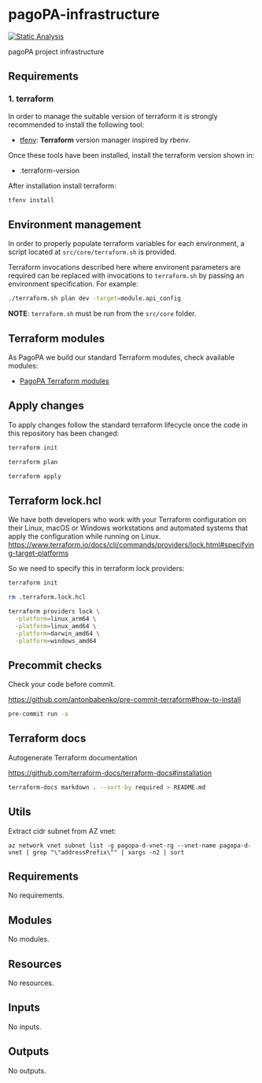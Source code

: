 # pagoPA-infrastructure

[![Static Analysis](https://github.com/pagopa/pagopa-infra/actions/workflows/static_analysis.yml/badge.svg)](https://github.com/pagopa/pagopa-infra/actions/workflows/static_analysis.yml)

pagoPA project infrastructure

## Requirements

### 1. terraform

In order to manage the suitable version of terraform it is strongly recommended to install the following tool:

- [tfenv](https://github.com/tfutils/tfenv): **Terraform** version manager inspired by rbenv.

Once these tools have been installed, install the terraform version shown in:

- .terraform-version

After installation install terraform:

```sh
tfenv install
```

## Environment management

In order to properly populate terraform variables for each environment, a script located at `src/core/terraform.sh` is provided.

Terraform invocations described here where environent parameters are required can be replaced with invocations to `terraform.sh` by passing an environment specification. For example:

```sh
./terraform.sh plan dev -target=module.api_config
```

**NOTE**: `terraform.sh` must be run from the `src/core` folder.

## Terraform modules

As PagoPA we build our standard Terraform modules, check available modules:

- [PagoPA Terraform modules](https://github.com/search?q=topic%3Aterraform-modules+org%3Apagopa&type=repositories)

## Apply changes

To apply changes follow the standard terraform lifecycle once the code in this repository has been changed:

```sh
terraform init

terraform plan

terraform apply
```

## Terraform lock.hcl

We have both developers who work with your Terraform configuration on their Linux, macOS or Windows workstations and automated systems that apply the configuration while running on Linux.
<https://www.terraform.io/docs/cli/commands/providers/lock.html#specifying-target-platforms>

So we need to specify this in terraform lock providers:

```sh
terraform init

rm .terraform.lock.hcl

terraform providers lock \
  -platform=linux_arm64 \
  -platform=linux_amd64 \
  -platform=darwin_amd64 \
  -platform=windows_amd64
```

## Precommit checks

Check your code before commit.

<https://github.com/antonbabenko/pre-commit-terraform#how-to-install>

```sh
pre-commit run -a
```

## Terraform docs

Autogenerate Terraform documentation

<https://github.com/terraform-docs/terraform-docs#installation>

```sh
terraform-docs markdown . --sort-by required > README.md
```

## Utils

Extract cidr subnet from AZ vnet:

`az network vnet subnet list -g pagopa-d-vnet-rg --vnet-name pagopa-d-vnet | grep "\"addressPrefix\"" | xargs -n2 | sort`

<!-- markdownlint-disable -->
<!-- BEGINNING OF PRE-COMMIT-TERRAFORM DOCS HOOK -->
## Requirements

No requirements.

## Modules

No modules.

## Resources

No resources.

## Inputs

No inputs.

## Outputs

No outputs.
<!-- END OF PRE-COMMIT-TERRAFORM DOCS HOOK -->
